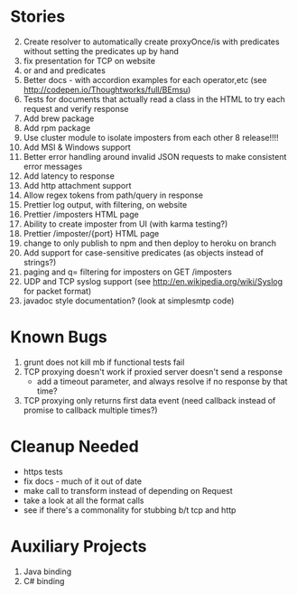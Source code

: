 Stories
=======
2. Create resolver to automatically create proxyOnce/is with predicates without
  setting the predicates up by hand
1. fix presentation for TCP on website
1. or and and predicates
4. Better docs - with accordion examples for each operator,etc (see http://codepen.io/Thoughtworks/full/BEmsu)
4. Tests for documents that actually read a class in the HTML to try each request and verify response
6. Add brew package
7. Add rpm package
8. Use cluster module to isolate imposters from each other
8 release!!!!
8. Add MSI & Windows support
9. Better error handling around invalid JSON requests to make consistent error messages
1. Add latency to response
1. Add http attachment support
1. Allow regex tokens from path/query in response
20. Prettier log output, with filtering, on website
21. Prettier /imposters HTML page
22. Ability to create imposter from UI (with karma testing?)
23. Prettier /imposter/{port} HTML page
25. change to only publish to npm and then deploy to heroku on branch
26. Add support for case-sensitive predicates (as objects instead of strings?)
27. paging and q= filtering for imposters on GET /imposters
28. UDP and TCP syslog support (see http://en.wikipedia.org/wiki/Syslog for packet format)
30. javadoc style documentation? (look at simplesmtp code)

Known Bugs
==========
1. grunt does not kill mb if functional tests fail
2. TCP proxying doesn't work if proxied server doesn't send a response
   - add a timeout parameter, and always resolve if no response by that time?
3. TCP proxying only returns first data event (need callback instead of promise to callback multiple times?)

Cleanup Needed
==============
- https tests
- fix docs - much of it out of date
- make call to transform instead of depending on Request
- take a look at all the format calls
- see if there's a commonality for stubbing b/t tcp and http

Auxiliary Projects
==================
1. Java binding
2. C# binding
